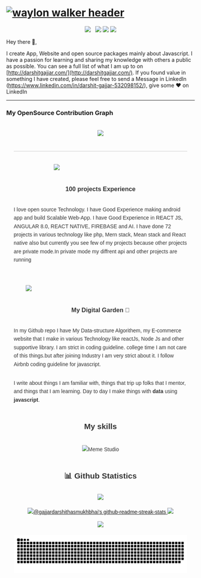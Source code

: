 # [![waylon walker header](https://firebasestorage.googleapis.com/v0/b/darshit-portfolio-android-app.appspot.com/o/Darshit%20Gajjar.png?alt=media&token=411b7ea0-9faa-4739-8047-0bacb11a996f)](http://darshitportfolio.web.app/)

<p align='center'>
<a href="https://www.instagram.com/darshit_19981/"><img height="30" src="https://github.com/WaylonWalker/WaylonWalker/blob/main/icon/instagram.jpg?raw=true"></a>&nbsp;&nbsp;
<a href="https://www.linkedin.com/in/darshit-gajjar-532098152/"><img height="30" src="https://github.com/WaylonWalker/WaylonWalker/blob/main/icon/linkedin.png?raw=true"></a>
<a href="https://play.google.com/store/apps/developer?id=Gajjar+Darshit+Hasmukhbhai"><img height="30" src="https://icons-for-free.com/iff/png/256/android+original-1324760521261265142.png"></a>
<a href="https://chromewebstore.google.com/detail/sip-manager/feljpljcjjlelfehkpaemmdlfakpbjic"><img height="30" src="https://icons-for-free.com/iff/png/256/chrome+google+internet+online+search+website+icon-1320192723571699074.png"></a>
</p>

Hey there 👋,

I create App, Website and open source packages mainly about Javascript. I have a passion for learning and sharing my knowledge with others a public as possible. You can see a full list of what I am up to on [http://darshitgajjar.com/](http://darshitgajjar.com/). If you found value in something I have created, please feel free to send a Message in LinkedIn (https://www.linkedin.com/in/darshit-gajjar-532098152/), give some ♥ on LinkedIn

---
### My OpenSource Contribution Graph
<div style="display: flex; flex-direction: column; align-items: center; font-family: Arial, sans-serif; max-width: 800px; margin: 0 auto; padding: 20px; line-height: 1.6; color: #333;">
  <div style="display: flex; justify-content: center; align-items: center; gap: 20px; margin-bottom: 20px;">
    <img src="https://github-readme-activity-graph.vercel.app/graph?username=gajjardarshithasmukhbhai&theme=xcode&hide_border=true" />
  </div>
  <hr style="border: none; height: 1px; background-color: #ccc; margin: 20px 0; width: 100%;">


 <p>
  <img width="250" align='left' src="https://github.com/WaylonWalker/WaylonWalker/blob/main/icon/hacktoberfest.png?raw=true">
</p>

### 100 projects Experience

I love open source Technology. I have Good Experience making android app and build Scalable Web-App. I have Good Experience in REACT JS, ANGULAR 8.0, REACT NATIVE, FIREBASE and AI. I have done 72 projects in various technology like php, Mern stack, Mean stack and React native also but currently you see few of my projects because other projects are private mode.In private mode my diffrent api and other projects are running

---

<p>
  <a href="https://firebasestorage.googleapis.com/v0/b/darshit-portfolio-android-app.appspot.com/o/Darshit%20Gajjar%20(1).png?alt=media&token=1a611e19-aafd-4715-8721-0407d1dc3ed7"><img width="400" align='right' src="https://firebasestorage.googleapis.com/v0/b/darshit-portfolio-android-app.appspot.com/o/Darshit%20Gajjar%20(1).png?alt=media&token=1a611e19-aafd-4715-8721-0407d1dc3ed7"></a>
</p>

### My Digital Garden 🌱

In my Github repo I have My Data-structure Algorithem, my E-commerce website that I make in various Technology like reactJs, Node Js and other supportive library. I am strict in coding guideline. college time I am not care of this things.but after joining Industry I am very strict about it. I follow Airbnb coding guideline for javascript.

I write about things I am familiar with, things that trip up folks that I mentor, and things that I am learning. Day to day I make things with **data** using **javascript**.

## My skills

<p align="center">
  <img align="center" alt="Meme Studio" src="https://github.com/viclafouch/viclafouch/blob/master/img/pack.png" />
</p>

## 📊 Github Statistics

<div align="center">

![](https://komarev.com/ghpvc/?username=gajjardarshithasmukhbhai&style=flat-square&label=PROFILE+VIEWS)

<a href="https://github.com/gajjardarshithasmukhbhai?tab=stars">
    <img src="https://github-readme-streak-stats.herokuapp.com?user=gajjardarshithasmukhbhai&theme=transparent&date_format=M%20j%5B%2C%20Y%5D&border=0C77FF" width="45%"    alt="@gajjardarshithasmukhbhai's github-readme-streak-stats">
</a>

<img src="https://github-readme-stats.vercel.app/api/top-langs/?username=gajjardarshithasmukhbhai&theme=transparent&layout=compact&exclude_repo=Data-Science-Capstone&border_color=0C77FF" width="30%">

![](https://github-profile-trophy.vercel.app/?username=gajjardarshithasmukhbhai&theme=algolia&no-bg=true&no-frame=true)

</div>

<img src="https://raw.githubusercontent.com/sachindebug/sachindebug/output/snake.svg" alt="Snake animation" />

